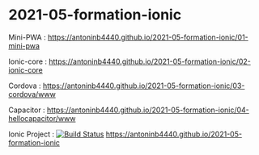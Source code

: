 # 2021-05-formation-ionic

Mini-PWA : https://antoninb4440.github.io/2021-05-formation-ionic/01-mini-pwa

Ionic-core : https://antoninb4440.github.io/2021-05-formation-ionic/02-ionic-core

Cordova : https://antoninb4440.github.io/2021-05-formation-ionic/03-cordova/www

Capacitor : https://antoninb4440.github.io/2021-05-formation-ionic/04-hellocapacitor/www

Ionic Project : [![Build Status](https://travis-ci.com/AntoninB4440/2021-05-formation-ionic.svg?branch=main)](https://travis-ci.com/AntoninB4440/2021-05-formation-ionic) https://antoninb4440.github.io/2021-05-formation-ionic
